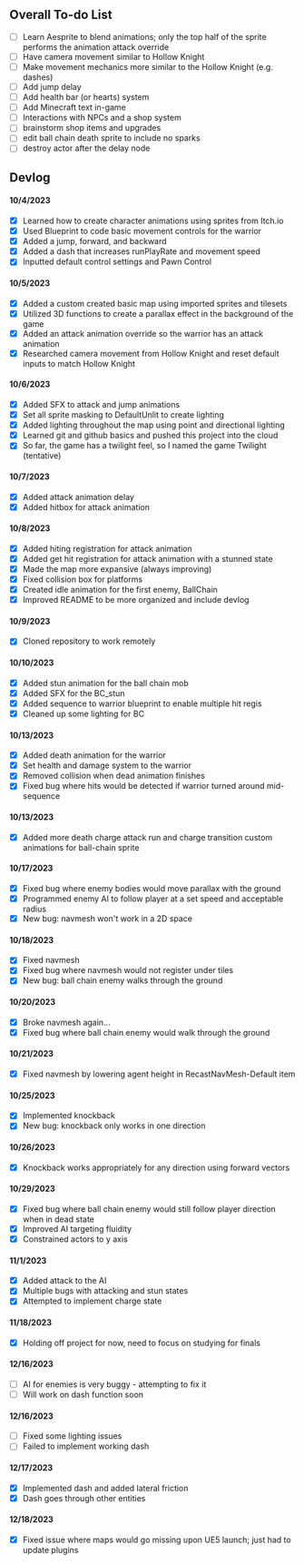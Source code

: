 ## Overall To-do List

- [ ] Learn Aesprite to blend animations; only the top half of the sprite performs the animation attack override 
- [ ] Have camera movement similar to Hollow Knight
- [ ] Make movement mechanics more similar to the Hollow Knight (e.g. dashes)
- [ ] Add jump delay 
- [ ] Add health bar (or hearts) system
- [ ] Add Minecraft text in-game
- [ ] Interactions with NPCs and a shop system
- [ ] brainstorm shop items and upgrades
- [ ] edit ball chain death sprite to include no sparks
- [ ] destroy actor after the delay node

## Devlog

#### 10/4/2023

- [X] Learned how to create character animations using sprites from Itch.io
- [X] Used Blueprint to code basic movement controls for the warrior
- [X] Added a jump, forward, and backward
- [X] Added a dash that increases runPlayRate and movement speed
- [X] Inputted default control settings and Pawn Control

#### 10/5/2023
- [X] Added a custom created basic map using imported sprites and tilesets
- [X] Utilized 3D functions to create a parallax effect in the background of the game
- [X] Added an attack animation override so the warrior has an attack animation
- [X] Researched camera movement from Hollow Knight and reset default inputs to match Hollow Knight

#### 10/6/2023
- [X] Added SFX to attack and jump animations
- [X] Set all sprite masking to DefaultUnlit to create lighting
- [X] Added lighting throughout the map using point and directional lighting
- [X] Learned git and github basics and pushed this project into the cloud
- [X] So far, the game has a twilight feel, so I named the game Twilight (tentative) 

#### 10/7/2023
- [X] Added attack animation delay
- [X] Added hitbox for attack animation

#### 10/8/2023
- [X] Added hiting registration for attack animation
- [X] Added get hit registration for attack animation with a stunned state
- [X] Made the map more expansive (always improving)
- [X] Fixed collision box for platforms 
- [X] Created idle animation for the first enemy, BallChain
- [X] Improved README to be more organized and include devlog

#### 10/9/2023

- [X] Cloned repository to work remotely

#### 10/10/2023

- [X] Added stun animation for the ball chain mob
- [X] Added SFX for the BC_stun
- [X] Added sequence to warrior blueprint to enable multiple hit regis
- [X] Cleaned up some lighting for BC

#### 10/13/2023

- [X] Added death animation for the warrior
- [X] Set health and damage system to the warrior
- [X] Removed collision when dead animation finishes
- [X] Fixed bug where hits would be detected if warrior turned around mid-sequence

#### 10/13/2023

- [X] Added more death charge attack run and charge transition custom animations for ball-chain sprite

#### 10/17/2023
- [X] Fixed bug where enemy bodies would move parallax with the ground
- [X] Programmed enemy AI to follow player at a set speed and acceptable radius
- [X] New bug: navmesh won't work in a 2D space

#### 10/18/2023 
- [X] Fixed navmesh
- [X] Fixed bug where navmesh would not register under tiles
- [X] New bug: ball chain enemy walks through the ground

#### 10/20/2023
- [X] Broke navmesh again...
- [X] Fixed bug where ball chain enemy would walk through the ground

#### 10/21/2023
- [X] Fixed navmesh by lowering agent height in RecastNavMesh-Default item

#### 10/25/2023
- [X] Implemented knockback
- [X] New bug: knockback only works in one direction

#### 10/26/2023
- [X] Knockback works appropriately for any direction using forward vectors

#### 10/29/2023
- [X] Fixed bug where ball chain enemy would still follow player direction when in dead state
- [X] Improved AI targeting fluidity
- [X] Constrained actors to y axis

#### 11/1/2023
- [X] Added attack to the AI
- [X] Multiple bugs with attacking and stun states
- [X] Attempted to implement charge state

#### 11/18/2023
- [X] Holding off project for now, need to focus on studying for finals

#### 12/16/2023
- [ ] AI for enemies is very buggy - attempting to fix it
- [ ] Will work on dash function soon

#### 12/16/2023
- [ ] Fixed some lighting issues
- [ ] Failed to implement working dash

#### 12/17/2023
- [X] Implemented dash and added lateral friction
- [X] Dash goes through other entities

#### 12/18/2023
- [X] Fixed issue where maps would go missing upon UE5 launch; just had to update plugins


